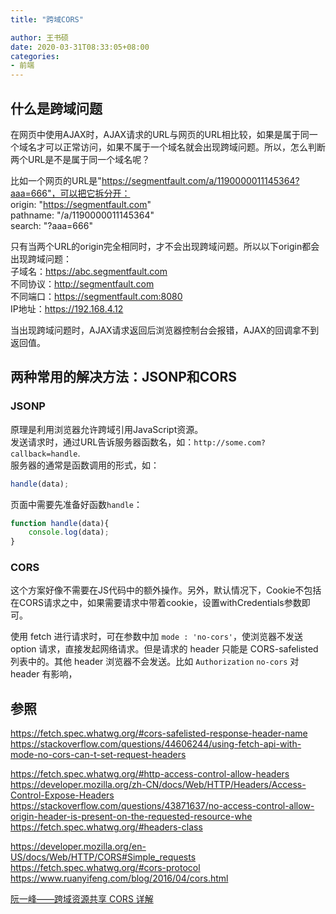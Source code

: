```yaml
---
title: "跨域CORS"

author: 王书硕
date: 2020-03-31T08:33:05+08:00
categories:
- 前端
---
```


## 什么是跨域问题
在网页中使用AJAX时，AJAX请求的URL与网页的URL相比较，如果是属于同一个域名才可以正常访问，如果不属于一个域名就会出现跨域问题。所以，怎么判断两个URL是不是属于同一个域名呢？    
  
比如一个网页的URL是"https://segmentfault.com/a/1190000011145364?aaa=666"，可以把它拆分开：  
origin: "https://segmentfault.com"  
pathname: "/a/1190000011145364"  
search: "?aaa=666"  

只有当两个URL的origin完全相同时，才不会出现跨域问题。所以以下origin都会出现跨域问题：  
子域名：https://abc.segmentfault.com  
不同协议：http://segmentfault.com  
不同端口：https://segmentfault.com:8080  
IP地址：https://192.168.4.12    

当出现跨域问题时，AJAX请求返回后浏览器控制台会报错，AJAX的回调拿不到返回值。

## 两种常用的解决方法：JSONP和CORS
### JSONP
原理是利用浏览器允许跨域引用JavaScript资源。  
发送请求时，通过URL告诉服务器函数名，如：`http://some.com?callback=handle`.  
服务器的通常是函数调用的形式，如：  
```javascript
handle(data);
```
页面中需要先准备好函数`handle`：
```javascript
function handle(data){
	console.log(data);
}
```

### CORS
这个方案好像不需要在JS代码中的额外操作。另外，默认情况下，Cookie不包括在CORS请求之中，如果需要请求中带着cookie，设置withCredentials参数即可。  


使用 fetch 进行请求时，可在参数中加 `mode : 'no-cors'`，使浏览器不发送 option 请求，直接发起网络请求。但是请求的 header 只能是 CORS-safelisted 列表中的。其他 header 浏览器不会发送。比如 `Authorization` 
`no-cors` 对 header 有影响，

## 参照

https://fetch.spec.whatwg.org/#cors-safelisted-response-header-name
https://stackoverflow.com/questions/44606244/using-fetch-api-with-mode-no-cors-can-t-set-request-headers

https://fetch.spec.whatwg.org/#http-access-control-allow-headers
https://developer.mozilla.org/zh-CN/docs/Web/HTTP/Headers/Access-Control-Expose-Headers
https://stackoverflow.com/questions/43871637/no-access-control-allow-origin-header-is-present-on-the-requested-resource-whe
https://fetch.spec.whatwg.org/#headers-class

https://developer.mozilla.org/en-US/docs/Web/HTTP/CORS#Simple_requests
https://fetch.spec.whatwg.org/#cors-protocol
https://www.ruanyifeng.com/blog/2016/04/cors.html

[阮一峰——跨域资源共享 CORS 详解](http://www.ruanyifeng.com/blog/2016/04/cors.html)